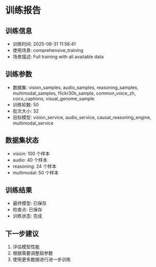# 训练报告

## 训练信息
- 训练时间: 2025-08-31 11:56:41
- 使用场景: comprehensive_training
- 场景描述: Full training with all available data

## 训练参数
- 数据集: vision_samples, audio_samples, reasoning_samples, multimodal_samples, flickr30k_sample, common_voice_zh, coco_captions, visual_genome_sample
- 训练轮数: 50
- 批次大小: 32
- 目标模型: vision_service, audio_service, causal_reasoning_engine, multimodal_service

## 数据集状态
- vision: 100 个样本
- audio: 40 个样本
- reasoning: 24 个样本
- multimodal: 50 个样本

## 训练结果
- 最终模型: 已保存
- 检查点: 已保存
- 训练状态: 完成

## 下一步建议
1. 评估模型性能
2. 根据需要调整超参数
3. 使用更多数据进行进一步训练
